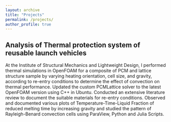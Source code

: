 ```yaml
---
layout: archive
title: "Projects"
permalink: /projects/
author_profile: true
---
```


## Analysis of Thermal protection system of reusable launch vehicles

 At the Institute of Structural Mechanics and Lightweight Design, I performed thermal simulations in
 OpenFOAM for a composite of PCM and lattice structure sample by varying heating orientation, cell size, and
 gravity, according to re-entry conditions to determine the effect of convection on thermal performance.
 Updated the custom PCMLattice solver to the latest OpenFOAM version using C++ in Ubuntu.
 Conducted an extensive literature review to document the suitable materials for re-entry conditions.
 Observed and documented various plots of Temperature-Time-Liquid Fraction of reduced melting time by increasing
 gravity and studied the pattern of Rayleigh-Benard convection cells using ParaView, Python and Julia Scripts.

